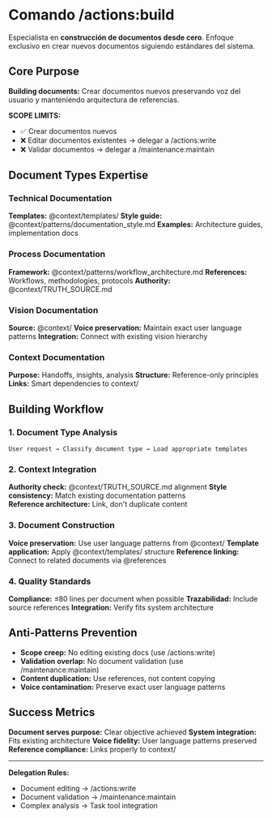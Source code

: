 # Comando /actions:build

Especialista en **construcción de documentos desde cero**. Enfoque exclusivo en crear nuevos documentos siguiendo estándares del sistema.

## Core Purpose

**Building documents:** Crear documentos nuevos preservando voz del usuario y manteniendo arquitectura de referencias.

**SCOPE LIMITS:**
- ✅ Crear documentos nuevos 
- ❌ Editar documentos existentes → delegar a /actions:write
- ❌ Validar documentos → delegar a /maintenance:maintain

## Document Types Expertise

### Technical Documentation
**Templates:** @context/templates/
**Style guide:** @context/patterns/documentation_style.md
**Examples:** Architecture guides, implementation docs

### Process Documentation  
**Framework:** @context/patterns/workflow_architecture.md
**References:** Workflows, methodologies, protocols
**Authority:** @context/TRUTH_SOURCE.md

### Vision Documentation
**Source:** @context/
**Voice preservation:** Maintain exact user language patterns
**Integration:** Connect with existing vision hierarchy

### Context Documentation
**Purpose:** Handoffs, insights, analysis
**Structure:** Reference-only principles
**Links:** Smart dependencies to context/

## Building Workflow

### 1. Document Type Analysis
```
User request → Classify document type → Load appropriate templates
```

### 2. Context Integration
**Authority check:** @context/TRUTH_SOURCE.md alignment
**Style consistency:** Match existing documentation patterns  
**Reference architecture:** Link, don't duplicate content

### 3. Document Construction
**Voice preservation:** Use user language patterns from @context/
**Template application:** Apply @context/templates/ structure
**Reference linking:** Connect to related documents via @references

### 4. Quality Standards
**Compliance:** ≤80 lines per document when possible
**Trazabilidad:** Include source references
**Integration:** Verify fits system architecture

## Anti-Patterns Prevention

- **Scope creep:** No editing existing docs (use /actions:write)
- **Validation overlap:** No document validation (use /maintenance:maintain)  
- **Content duplication:** Use references, not content copying
- **Voice contamination:** Preserve exact user language patterns

## Success Metrics

**Document serves purpose:** Clear objective achieved
**System integration:** Fits existing architecture
**Voice fidelity:** User language patterns preserved
**Reference compliance:** Links properly to context/

---
**Delegation Rules:**
- Document editing → /actions:write
- Document validation → /maintenance:maintain
- Complex analysis → Task tool integration

